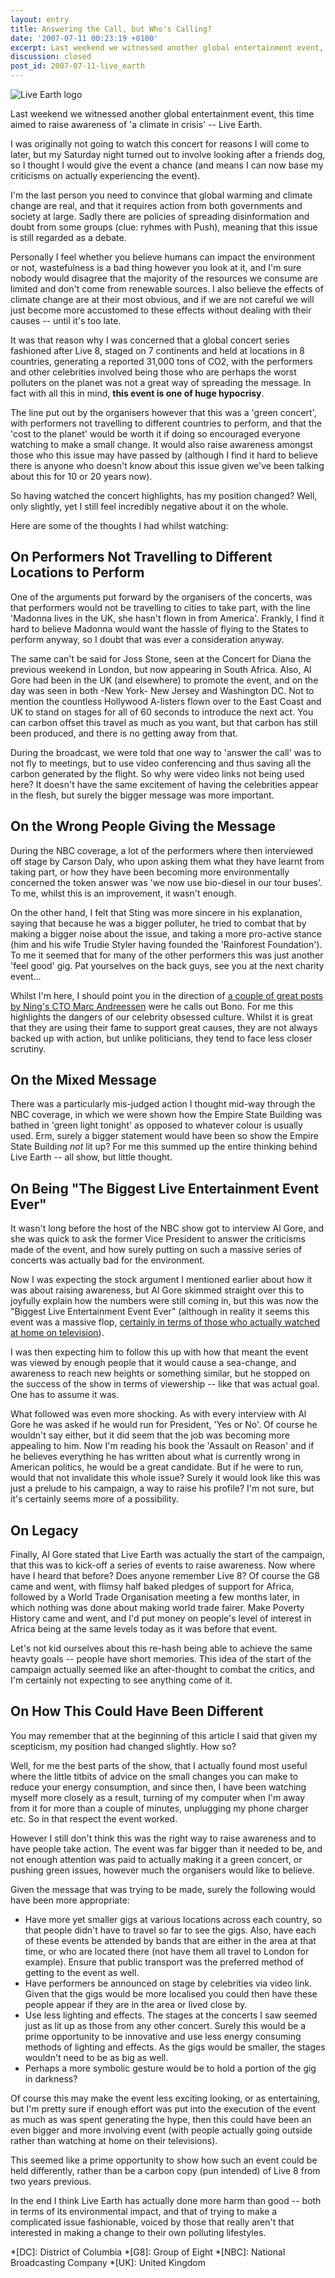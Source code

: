 ```yaml
---
layout: entry
title: Answering the Call, but Who's Calling?
date: '2007-07-11 00:23:19 +0100'
excerpt: Last weekend we witnessed another global entertainment event, this time aimed to raise awareness of 'a climate in crisis' -- Live Earth.
discussion: closed
post_id: 2007-07-11-live_earth
---
```

![Live Earth logo](/assets/images/2007/07/live_earth.jpg)

Last weekend we witnessed another global entertainment event, this time aimed to raise awareness of 'a climate in crisis' -- Live Earth.

I was originally not going to watch this concert for reasons I will come to later, but my Saturday night turned out to involve looking after a friends dog, so I thought I would give the event a chance (and means I can now base my criticisms on actually experiencing the event).

I'm the last person you need to convince that global warming and climate change are real, and that it requires action from both governments and society at large. Sadly there are policies of spreading disinformation and doubt from some groups (clue: ryhmes with Push), meaning that this issue is still regarded as a debate.

Personally I feel whether you believe humans can impact the environment or not, wastefulness is a bad thing however you look at it, and I'm sure nobody would disagree that the majority of the resources we consume are limited and don't come from renewable sources. I also believe the effects of climate change are at their most obvious, and if we are not careful we will just become more accustomed to these effects without dealing with their causes -- until it's too late.

It was that reason why I was concerned that a global concert series fashioned after Live 8, staged on 7 continents and held at locations in 8 countries, generating a reported 31,000 tons of CO2, with the performers and other celebrities involved being those who are perhaps the worst polluters on the planet was not a great way of spreading the message. In fact with all this in mind, **this event is one of huge hypocrisy**.

The line put out by the organisers however that this was a 'green concert', with performers not travelling to different countries to perform, and that the 'cost to the planet' would be worth it if doing so encouraged everyone watching to make a small change. It would also raise awareness amongst those who this issue may have passed by (although I find it hard to believe there is anyone who doesn't know about this issue given we've been talking about this for 10 or 20 years now).

So having watched the concert highlights, has my position changed? Well, only slightly, yet I still feel incredibly negative about it on the whole.

Here are some of the thoughts I had whilst watching:

## On Performers Not Travelling to Different Locations to Perform
One of the arguments put forward by the organisers of the concerts, was that performers would not be travelling to cities to take part, with the line 'Madonna lives in the UK, she hasn't flown in from America'. Frankly, I find it hard to believe Madonna would want the hassle of flying to the States to perform anyway, so I doubt that was ever a consideration anyway.

The same can't be said for Joss Stone, seen at the Concert for Diana the previous weekend in London, but now appearing in South Africa. Also, Al Gore had been in the UK (and elsewhere) to promote the event, and on the day was seen in both -New York- New Jersey and Washington DC. Not to mention the countless Hollywood A-listers flown over to the East Coast and UK to stand on stages for all of 60 seconds to introduce the next act. You can carbon offset this travel as much as you want, but that carbon has still been produced, and there is no getting away from that.

During the broadcast, we were told that one way to 'answer the call' was to not fly to meetings, but to use video conferencing and thus saving all the carbon generated by the flight. So why were video links not being used here?  It doesn't have the same excitement of having the celebrities appear in the flesh, but surely the bigger message was more important.

## On the Wrong People Giving the Message
During the NBC coverage, a lot of the performers where then interviewed off stage by Carson Daly, who upon asking them what they have learnt from taking part, or how they have been becoming more environmentally concerned the token answer was 'we now use bio-diesel in our tour buses'. To me, whilst this is an improvement, it wasn't enough.

On the other hand, I felt that Sting was more sincere in his explanation, saying that because he was a bigger polluter, he tried to combat that by making a bigger noise about the issue, and taking a more pro-active stance (him and his wife Trudie Styler having founded the 'Rainforest Foundation'). To me it seemed that for many of the other  performers this was just another 'feel good' gig. Pat yourselves on the back guys, see you at the next charity event...

Whilst I'm here, I should point you in the direction of [a couple of great posts by Ning's CTO Marc Andreessen][1] were he calls out Bono. For me this highlights the dangers of our celebrity obsessed culture. Whilst it is great that they are using their fame to support great causes, they are not always backed up with action, but unlike politicians, they tend to face less closer scrutiny.

## On the Mixed Message
There was a particularly mis-judged action I thought mid-way through the NBC coverage, in which we were shown how the Empire State Building was bathed in 'green light tonight' as opposed to whatever colour is usually used. Erm, surely a bigger statement would have been so show the Empire State Building *not* lit up? For me this summed up the entire thinking behind Live Earth -- all show, but little thought.

## On Being "The Biggest Live Entertainment Event Ever"
It wasn't long before the host of the NBC show got to interview Al Gore, and she was quick to ask the former Vice President to answer the criticisms made of the event, and how surely putting on such a massive series of concerts was actually bad for the environment.

Now I was expecting the stock argument I mentioned earlier about how it was about raising awareness, but Al Gore skimmed straight over this to joyfully explain how the numbers were still coming in, but this was now the "Biggest Live Entertainment Event Ever" (although in reality it seems this event was a massive flop, [certainly in terms of those who actually watched at home on television][2]).

I was then expecting him to follow this up with how that meant the event was viewed by enough people that it would cause a sea-change, and awareness to reach new heights or something similar, but he stopped on the success of the show in terms of viewership -- like that was actual goal. One has to assume it was.

What followed was even more shocking. As with every interview with Al Gore he was asked if he would run for President, 'Yes or No'. Of course he wouldn't say either, but it did seem that the job was becoming more appealing to him. Now I'm reading his book the 'Assault on Reason' and if he believes everything he has written about what is currently wrong in American politics, he would be a great candidate. But if he were to run, would that not invalidate this whole issue? Surely it would look like this was just a prelude to his campaign, a way to raise his profile? I'm not sure, but it's certainly seems more of a possibility.

## On Legacy
Finally, Al Gore stated that Live Earth was actually the start of the campaign, that this was to kick-off a series of events to raise awareness. Now where have I heard that before? Does anyone remember Live 8? Of course the G8 came and went, with flimsy half baked pledges of support for Africa, followed by a World Trade Organisation meeting a few months later, in which nothing was done about making world trade fairer. Make Poverty History came and went, and I'd put money on people's level of interest in Africa being at the same levels today as it was before that event.

Let's not kid ourselves about this re-hash being able to achieve the same heavty goals -- people have short memories. This idea of the start of the campaign actually seemed like an after-thought to combat the critics, and I'm certainly not expecting to see anything come of it.

## On How This Could Have Been Different
You may remember that at the beginning of this article I said that given my scepticism, my position had changed slightly. How so?

Well, for me the best parts of the show, that I actually found most useful where the little titbits of advice on the small changes you can make to reduce your energy consumption, and since then, I have been watching myself more closely as a result, turning of my computer when I'm away from it for more than a couple of minutes, unplugging my phone charger etc. So in that respect the event worked.

However I still don't think this was the right way to raise awareness and to have people take action. The event was far bigger than it needed to be, and not enough attention was paid to actually making it a green concert, or pushing green issues, however much the organisers would like to believe.

Given the message that was trying to be made, surely the following would have been more appropriate:

* Have more yet smaller gigs at various locations across each country, so that people didn't have to travel so far to see the gigs. Also, have each of these events be attended by bands that are either in the area at that time, or who are located there (not have them all travel to London for example). Ensure that public transport was the preferred method of getting to the event as well.
* Have performers be announced on stage by celebrities via video link. Given that the gigs would be more localised you could then have these people appear if they are in the area or lived close by.
* Use less lighting and effects. The stages at the concerts I saw seemed just as lit up as those from any other concert. Surely this would be a prime opportunity to be innovative and use less energy consuming methods of lighting and effects. As the gigs would be smaller, the stages wouldn't need to be as big as well.
* Perhaps a more symbolic gesture would be to hold a portion of the gig in darkness?

Of course this may make the event less exciting looking, or as entertaining, but I'm pretty sure if enough effort was put into the execution of the event as much as was spent generating the hype, then this could have been an even bigger and more involving event (with people actually going outside rather than watching at home on their televisions).

This seemed like a prime opportunity to show how such an event could be held differently, rather than be a carbon copy (pun intended) of Live 8 from two years previous.

In the end I think Live Earth has actually done more harm than good -- both in terms of its environmental impact, and that of trying to make a complicated issue fashionable, voiced by those that really aren't that interested in making a change to their own polluting lifestyles.

[1]: http://blog.pmarca.com/bono/
[2]: http://news.bbc.co.uk/1/hi/entertainment/6286922.stm

*[DC]: District of Columbia
*[G8]: Group of Eight
*[NBC]: National Broadcasting Company
*[UK]: United Kingdom